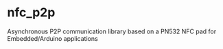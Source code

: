 # nfc_p2p
Asynchronous P2P communication library based on a PN532 NFC pad for Embedded/Arduino applications
